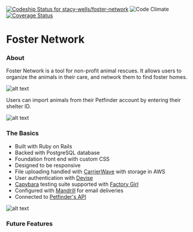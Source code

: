 [ ![Codeship Status for stacy-wells/foster-network](https://codeship.com/projects/3c490800-4cc7-0133-1d1f-7691bbba1d6d/status?branch=master)](https://codeship.com/projects/106442)
![Code Climate](https://codeclimate.com/github/stacy-wells/foster-network.png)
[![Coverage Status](https://coveralls.io/repos/stacy-wells/foster-network/badge.svg?branch=master&service=github)](https://coveralls.io/github/stacy-wells/foster-network?branch=master)

# Foster Network

### About

Foster Network is a tool for non-profit animal rescues. It allows users to organize the animals in their care, and network them to find foster homes.

![alt text](http://i.imgur.com/WpeMG3S.jpg)

Users can import animals from their Petfinder account by entering their shelter ID.  

![alt text](http://i.imgur.com/FeCUu9q.png)


### The Basics

* Built with Ruby on Rails
* Backed with PostgreSQL database
* Foundation front end with custom CSS
* Designed to be responsive
* File uploading handled with [CarrierWave](https://github.com/carrierwaveuploader/carrierwave) with storage in AWS
* User authentication with [Devise](https://github.com/plataformatec/devise)
* [Capybara](https://github.com/jnicklas/capybara) testing suite supported with [Factory Girl](https://github.com/thoughtbot/factory_girl)
* Configured with [Mandrill](http://mandrill.com/) for email deliveries
* Connected to [Petfinder's API](https://www.petfinder.com/developers/api-docs)

![alt text](http://i.imgur.com/h0ZCd4x.png)

### Future Features
